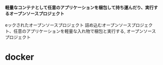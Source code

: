 #### 軽量なコンテナとして任意のアプリケーションを梱包して持ち運んだり、実行するオープンソースプロジェクト
eックされたオープンソースプロジェクト
詰め込むオープンソースプロジェクト、任意のアプリケーションを軽量な入れ物で梱包と実行する,
オープンソースプロジェクト

# docker
